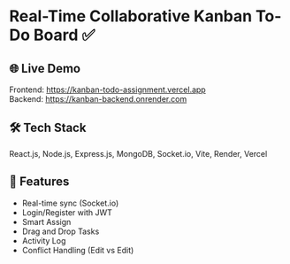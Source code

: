 # Real-Time Collaborative Kanban To-Do Board ✅

## 🌐 Live Demo
Frontend: https://kanban-todo-assignment.vercel.app  
Backend: https://kanban-backend.onrender.com  

## 🛠 Tech Stack
React.js, Node.js, Express.js, MongoDB, Socket.io, Vite, Render, Vercel

## 🚀 Features
- Real-time sync (Socket.io)
- Login/Register with JWT
- Smart Assign
- Drag and Drop Tasks
- Activity Log
- Conflict Handling (Edit vs Edit)
